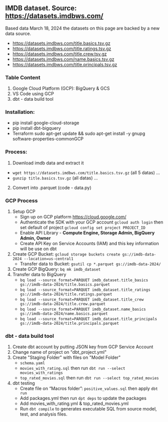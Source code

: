 ## IMDB dataset. Source: https://datasets.imdbws.com/ 
Based data March 18, 2024 the datasets on this page are backed by a new data source.
*	https://datasets.imdbws.com/title.basics.tsv.gz
*	https://datasets.imdbws.com/title.ratings.tsv.gz
*	https://datasets.imdbws.com/title.crew.tsv.gz
*	https://datasets.imdbws.com/name.basics.tsv.gz
*	https://datasets.imdbws.com/title.principals.tsv.gz 

### Table Content
1. Google Cloud Platform (GCP): BigQuery & GCS
2. VS Code using GCP 
3. dbt - data build tool

### Installation:
*	pip install google-cloud-storage 
*	pip install dbt-bigquery
*	Terraform sudo apt-get update && sudo apt-get install -y gnupg software-properties-commonGCP

### Process:
1. Download imdb data and extract it
* `wget https://datasets.imdbws.com/title.basics.tsv.gz` (all 5 datas)
...
* `gunzip title.basics.tsv.gz` (all datas)
...   
  
2. Convert into .parquet (code - data.py)

### GCP Process
1. Setup GCP
    - Sign up on GCP platform https://cloud.google.com/
    - Authenticate the SDK with your GCP account `gcloud auth login` then set default of project `gcloud config set project PROJECT_ID`
    - Enable API Library - **Compute Engine, Storage Admin, BigQuery Admin, Owner**
    - Create API Key on Service Accounts (IAM) and this key information will be use on dbt
2. Create GCP Bucket: `gcloud storage buckets create gs://imdb-data-2024 --location=us-central1`
    - Transfer data to Bucket: `gsutil cp *.parquet gs://imdb-data-2024/`
3. Create GCP BigQuery: `bq mk imdb_dataset`
4. Transfer data to BigQuery
    - `bq load --source_format=PARQUET imdb_dataset.title_basics gs://imdb-data-2024/title.basics.parquet`
    - `bq load --source_format=PARQUET imdb_dataset.title_ratings gs://imdb-data-2024/title.ratings.parquet`
    - `bq load --source_format=PARQUET imdb_dataset.title_crew gs://imdb-data-2024/title.crew.parquet`
    - `bq load --source_format=PARQUET imdb_dataset.name_basics gs://imdb-data-2024/name.basics.parquet`
   - `bq load --source_format=PARQUET imdb_dataset.title_principals gs://imdb-data-2024/title.principals.parquet`

### dbt - data build tool
1. Create dbt account by putting JSON key from GCP Service Account
2. Change name of project on "dbt_project.yml"
3. Create "Staging Folder" with files on "Model Folder"
   - `schema.yaml`
   - `movies_with_rating.sql` then run `dbt run --select movies_with_ratings`
   - `top_rated_movies.sql` then run `dbt run --select top_rated_movies`
4. dbt testing
   - Create file on “Macros folder”: `positive_values.sql` then apply `dbt run`
   - Add packages.yml then run `dpt deps` to update the packages
   - Add movies_with_rating.yml & top_rated_movies.yml
   - Run `dbt compile` to generates executable SQL from source model, test, and analysis files.




